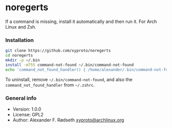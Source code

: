 # noregerts

If a command is missing, install it automatically and then run it. For Arch Linux and Zsh.

### Installation

```sh
git clone https://github.com/xyproto/noregerts
cd noregerts
mkdir -p ~/.bin
install -m755 command-not-found ~/.bin/command-not-found
echo 'command_not_found_handler() { /home/alexander/.bin/command-not-found $@ }' >> ~/.zshrc
```

To uninstall, remove `~/.bin/command-not-found`, and also the `command_not_found_handler` from `~/.zshrc`.

### General info

* Version: 1.0.0
* License: GPL2
* Author: Alexander F. Rødseth <xyproto@archlinux.org>
